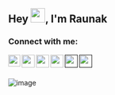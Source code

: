 ## Hey  <img src="https://github.com/TheDudeThatCode/TheDudeThatCode/blob/master/Assets/Hi.gif" width="29px">, I'm  Raunak

<h3 align="left">Connect with me:</h3>
<p align="left">
  
<a href="https://linkedin.com/in/raunak-mondal-9aa47a232">
  <img align="left" width="24px" src="https://cdn-icons-png.flaticon.com/512/174/174857.png"  />
</a>
<a href="https://twitter.com/@raunakmondal06">
  <img align="left" width="26px" src="https://logodownload.org/wp-content/uploads/2014/09/twitter-logo-6.png" />
</a>
<a href="mailto:raunakmondal0604@gmail.com">
  <img align="left" width="26px" src="https://cdn-icons-png.flaticon.com/512/281/281769.png" />
</a>
  
<a href="https://www.instagram.com/rabbit_455/">
  <img align="left" width="26px" src="https://upload.wikimedia.org/wikipedia/commons/thumb/a/a5/Instagram_icon.png/1024px-Instagram_icon.png" />
</a>

<a href="">
  <img align="left" width="26px" src="https://i.pinimg.com/originals/46/02/cb/4602cbc18967da9c1eba7452905cd99b.png" />
</a>
<a href="">
  <img align="left" width="26px" src="https://cdn.hashnode.com/res/hashnode/image/upload/v1611902473383/CDyAuTy75.png?auto=compress" />
</a>

<br />
<br />


![image](https://user-images.githubusercontent.com/101201579/173216957-0a0d97af-cd07-4d0b-94e1-dd0df6b11c35.png)


